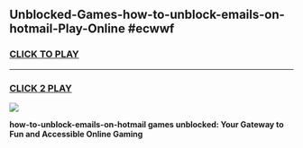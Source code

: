 
## Unblocked-Games-how-to-unblock-emails-on-hotmail-Play-Online #ecwwf
<h3>
<a href="https://news.freeplayer.one?title=how-to-unblock-emails-on-hotmail&ref=3">CLICK TO PLAY</a></h3>
<hr>

<h3>
<a href="https://news.freeplayer.one?title=how-to-unblock-emails-on-hotmail&ref=3">CLICK 2 PLAY</a>
  
</h3>

<a href="https://news.freeplayer.one?title=how-to-unblock-emails-on-hotmail&ref=3"><img src="https://clearcache.store/games.png"></a>


**how-to-unblock-emails-on-hotmail games unblocked: Your Gateway to Fun and Accessible Online Gaming**
